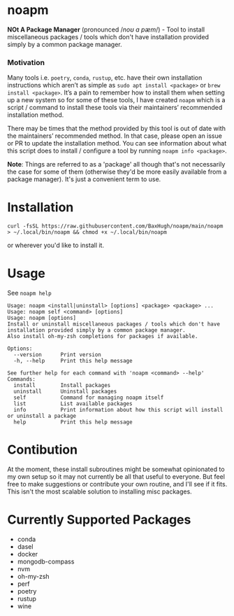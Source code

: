 # noapm
**NOt A Package Manager** (pronounced /*noʊ ɑ pæm*/) - Tool to install miscellaneous packages / tools which don't have installation provided simply by a common package manager.


### Motivation
Many tools i.e. `poetry`, `conda`, `rustup`, etc. have their own installation instructions which aren’t as simple as `sudo apt install <package>` or `brew install <package>`. It’s a pain to remember how to install them when setting up a new system so for some of these tools, I have created `noapm` which is a script / command to install these tools via their maintainers’ recommended installation method.

There may be times that the method provided by this tool is out of date with the maintainers’ recommended method. In that case, please open an issue or PR to update the installation method. You can see information about what this script does to install / configure a tool by running `noapm info <package>`.

**Note**: Things are referred to as a 'package' all though that's not necessarily the case for some of them (otherwise they'd be more easily available from a package manager). It's just a convenient term to use.

# Installation
```
curl -fsSL https://raw.githubusercontent.com/BaxHugh/noapm/main/noapm > ~/.local/bin/noapm && chmod +x ~/.local/bin/noapm
```
or wherever you'd like to install it.

# Usage
See `noapm help`
<!-- TODO: Update this part of the README whenever help gets updated -->
```
Usage: noapm <install|uninstall> [options] <package> <package> ...
Usage: noapm self <command> [options]
Usage: noapm [options]
Install or uninstall miscellaneous packages / tools which don't have installation provided simply by a common package manager.
Also install oh-my-zsh completions for packages if available.

Options:
  --version      Print version
  -h, --help     Print this help message

See further help for each command with 'noapm <command> --help'
Commands:
  install        Install packages
  uninstall      Uninstall packages
  self           Command for managing noapm itself
  list           List available packages
  info           Print information about how this script will install or uninstall a package
  help           Print this help message
```

# Contibution
At the moment, these install subroutines might be somewhat opinionated to my own setup so it may not currently be all that useful to everyone. But feel free to make suggestions or contribute your own routine, and I'll see if it fits.
This isn't the most scalable solution to installing misc packages.

# Currently Supported Packages
<!-- TODO: Update this list whenever a new package is added -->
- conda
- dasel
- docker
- mongodb-compass
- nvm
- oh-my-zsh
- perf
- poetry
- rustup
- wine
